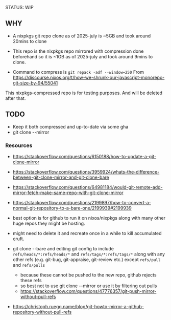 STATUS: WIP

## WHY

- A nixpkgs git repo clone as of 2025-july is ~5GB and took around 20mins to
  clone
- This repo is the nixpkgs repo mirrored with compression done beforehand so it
  is ~1GB as of 2025-july and took around 9mins to clone.

- Command to compress is `git repack -adf --window=250` From
  https://discourse.nixos.org/t/how-we-shrunk-our-javascript-monorepo-git-size-by-94/55041

This nixpkgs-compressed repo is for testing purposes. And will be deleted after
that.

## TODO

- Keep it both compressed and up-to-date via some gha
- git clone --mirror

### Resources

- https://stackoverflow.com/questions/6150188/how-to-update-a-git-clone-mirror
- https://stackoverflow.com/questions/3959924/whats-the-difference-between-git-clone-mirror-and-git-clone-bare
- https://stackoverflow.com/questions/64981184/would-git-remote-add-mirror-fetch-make-same-repo-with-git-clone-mirror
- https://stackoverflow.com/questions/2199897/how-to-convert-a-normal-git-repository-to-a-bare-one/2199939#2199939

- best option is for github to run it on nixos/nixpkgs along with many other
  huge repos they might be hosting.

- might need to delete it and recreate once in a while to kill accumulated
  cruft.
- git clone --bare and editing git config to include `refs/heads/*:refs/heads/*`
  and `refs/tags/*:refs/tags/*` along with any other refs (e.g. git-bug,
  git-appraise, git-review etc.) except `refs/pull` and `refs/pulls`
  - because these cannot be pushed to the new repo, github rejects these refs
  - so best not to use git clone --mirror or use it by filtering out pulls
  - https://stackoverflow.com/questions/47776357/git-push-mirror-without-pull-refs
- https://christoph.ruegg.name/blog/git-howto-mirror-a-github-repository-without-pull-refs

